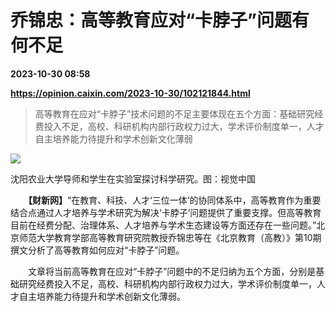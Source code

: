 # 乔锦忠：高等教育应对“卡脖子”问题有何不足

**2023-10-30 08:58**

**https://opinion.caixin.com/2023-10-30/102121844.html**

> 高等教育在应对“卡脖子”技术问题的不足主要体现在五个方面：基础研究经费投入不足，高校、科研机构内部行政权力过大，学术评价制度单一，人才自主培养能力待提升和学术创新文化薄弱

  

![](https://img.caixin.com/2023-10-30/169865563023874_840_560.jpg)

沈阳农业大学导师和学生在实验室探讨科学研究。图：视觉中国

  

　　**【财新网】**“在教育、科技、人才‘三位一体’的协同体系中，高等教育作为重要结合点通过人才培养与学术研究为解决‘卡脖子’问题提供了重要支撑。但高等教育目前在经费分配、治理体系、人才培养与学术生态建设等方面还存在一些问题。”北京师范大学教育学部高等教育研究院教授乔锦忠等在《北京教育（高教）》第10期撰文分析了高等教育如何应对“卡脖子”问题。

　　文章将当前高等教育在应对“卡脖子”问题中的不足归纳为五个方面，分别是基础研究经费投入不足，高校、科研机构内部行政权力过大，学术评价制度单一，人才自主培养能力待提升和学术创新文化薄弱。